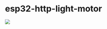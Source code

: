 # esp32-http-light-motor

![](https://github.com/ahma0/esp32-http-light-motor/assets/84761609/d8d46878-f64f-4641-a6fd-5cc4d38ed341)
